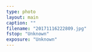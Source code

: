 ```yaml
---
type: photo
layout: main
caption: ""
filename: "20171116222809.jpg"
fstop: "Unknown"
exposure: "Unknown"
---
```


